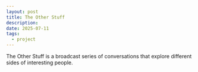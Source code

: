 ```yaml
---
layout: post
title: The Other Stuff
description: 
date: 2025-07-11
tags:
  - project
---
```

The Other Stuff is a broadcast series of conversations that explore different sides of interesting people.